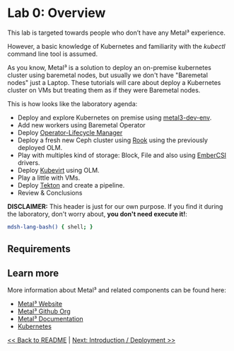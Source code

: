 # Lab 0: Overview

This lab is targeted towards people who don’t have any Metal³ experience.

However, a basic knowledge of Kubernetes and familiarity with the *kubectl* command line tool is assumed.

As you know, Metal³ is a solution to deploy an on-premise kubernetes cluster using baremetal nodes, but usually we don't have "Baremetal nodes" just a Laptop. These tutorials will care about deploy a Kubernetes cluster on VMs but treating them as if they were Baremetal nodes.

This is how looks like the laboratory agenda:

* Deploy and explore Kubernetes on premise using [metal3-dev-env](https://github.com/metal3-io/metal3-dev-env/).
* Add new workers using Baremetal Operator
* Deploy [Operator-Lifecycle Manager](https://github.com/operator-framework/operator-lifecycle-manage://github.com/operator-framework/operator-lifecycle-manager)
* Deploy a fresh new Ceph cluster using [Rook](https://rook.io/) using the previously deployed OLM.
* Play with multiples kind of storage: Block, File and also using [EmberCSI](https://ember-csi.io/) drivers.
* Deploy [Kubevirt](https://kubevirt.io/) using OLM.
* Play a little with VMs.
* Deploy [Tekton](https://cloud.google.com/tekton/) and create a pipeline.
* Review & Conclusions

**DISCLAIMER:** This header is just for our own purpose. If you find it during the laboratory, don't worry about, **you don't need execute it!**:

```bash @mdsh
mdsh-lang-bash() { shell; }
```

## Requirements


## Learn more

More information about Metal³ and related components can be found here:

- [Metal³ Website](https://metal3.io/)
- [Metal³ Github Org](https://github.com/metal3-io)
- [Metal³ Documentation](https://metal3.io/documentation.html)
- [Kubernetes](https://kubernetes.io)

[<< Back to README](../README.md) | [Next: Introduction / Deployment >>](../lab001.md)
